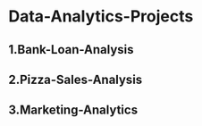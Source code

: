 # Data-Analytics-Projects
## 1.Bank-Loan-Analysis
## 2.Pizza-Sales-Analysis 
## 3.Marketing-Analytics

